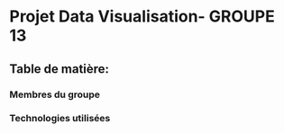 # Projet Data Visualisation- GROUPE 13

## Table de matière:

### Membres du groupe
### Technologies utilisées

